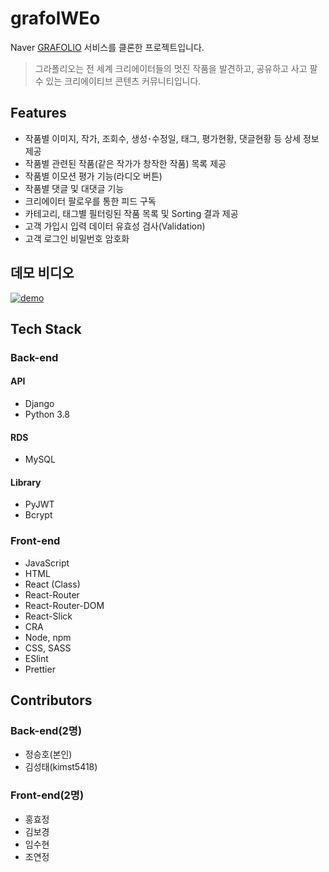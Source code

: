 # grafolWEo
Naver [GRAFOLIO](https://grafolio.naver.com/) 서비스를 클론한 프로젝트입니다.
> 그라폴리오는 전 세계 크리에이터들의 멋진 작품을 발견하고, 공유하고 사고 팔 수 있는 크리에이티브 콘텐츠 커뮤니티입니다.

## Features
- 작품별 이미지, 작가, 조회수, 생성･수정일, 태그, 평가현황, 댓글현황 등 상세 정보 제공
- 작품별 관련된 작품(같은 작가가 창작한 작품) 목록 제공
- 작품별 이모션 평가 기능(라디오 버튼)
- 작품별 댓글 및 대댓글 기능
- 크리에이터 팔로우를 통한 피드 구독
- 카테고리, 태그별 필터링된 작품 목록 및 Sorting 결과 제공
- 고객 가입시 입력 데이터 유효성 검사(Validation)
- 고객 로그인 비밀번호 암호화
  
## 데모 비디오
[![demo](https://img.youtube.com/vi/QkHXSjSfr2c/maxresdefault.jpg)](https://www.youtube.com/watch?v=QkHXSjSfr2c)

## Tech Stack

### Back-end

#### API
- Django
- Python 3.8
#### RDS
- MySQL
#### Library
- PyJWT
- Bcrypt

### Front-end
- JavaScript
- HTML
- React (Class)
- React-Router
- React-Router-DOM
- React-Slick
- CRA
- Node, npm
- CSS, SASS
- ESlint
- Prettier

## Contributors
### Back-end(2명)
- 정승호(본인)
- 김성태(kimst5418)
### Front-end(2명)
- 홍효정
- 김보경
- 임수현
- 조연정
